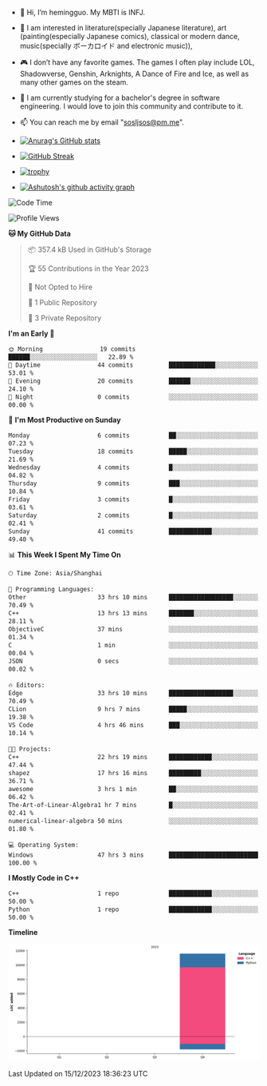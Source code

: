 - 👋 Hi, I’m hemingguo. My MBTI is INFJ.
- 🎨 I am interested in literature(specially Japanese literature), art (painting(especially Japanese comics), classical or modern dance, music(specially ボーカロイド and electronic music)),
- 🎮 I don’t have any favorite games. The games I often play include LOL, Shadowverse, Genshin, Arknights, A Dance of Fire and Ice, as well as many other games on the steam.
- 🌱 I am currently studying for a bachelor's degree in software engineering. I would love to join this community and contribute to it.

- 📫 You can reach me by email "sosljsos@pm.me".


- [![Anurag's GitHub stats](https://github-readme-stats.vercel.app/api?username=hemingguo&show_icons=true&count_private=true&theme=aura&hide_border=true&icon_color=FF4500&text_color=76EE00)](https://github.com/anuraghazra/github-readme-stats)
  
- [![GitHub Streak](https://github-readme-streak-stats.herokuapp.com/?user=hemingguo&hide_border=true&theme=tokyonight)](https://git.io/streak-stats)
  
- [![trophy](https://github-profile-trophy.vercel.app/?username=hemingguo&theme=dracula)](https://github.com/ryo-ma/github-profile-trophy)
- [![Ashutosh's github activity graph](https://github-readme-activity-graph.vercel.app/graph?username=hemingguo&theme=tokyo-night&hide_border=true)](https://github.com/ashutosh00710/github-readme-activity-graph)
<!--START_SECTION:waka-->
![Code Time](http://img.shields.io/badge/Code%20Time-195%20hrs%2019%20mins-blue)

![Profile Views](http://img.shields.io/badge/Profile%20Views-281-blue)

**🐱 My GitHub Data** 

> 📦 357.4 kB Used in GitHub's Storage 
 > 
> 🏆 55 Contributions in the Year 2023
 > 
> 🚫 Not Opted to Hire
 > 
> 📜 1 Public Repository 
 > 
> 🔑 3 Private Repository 
 > 
**I'm an Early 🐤** 

```text
🌞 Morning                19 commits          ██████░░░░░░░░░░░░░░░░░░░   22.89 % 
🌆 Daytime                44 commits          █████████████░░░░░░░░░░░░   53.01 % 
🌃 Evening                20 commits          ██████░░░░░░░░░░░░░░░░░░░   24.10 % 
🌙 Night                  0 commits           ░░░░░░░░░░░░░░░░░░░░░░░░░   00.00 % 
```
📅 **I'm Most Productive on Sunday** 

```text
Monday                   6 commits           ██░░░░░░░░░░░░░░░░░░░░░░░   07.23 % 
Tuesday                  18 commits          █████░░░░░░░░░░░░░░░░░░░░   21.69 % 
Wednesday                4 commits           █░░░░░░░░░░░░░░░░░░░░░░░░   04.82 % 
Thursday                 9 commits           ███░░░░░░░░░░░░░░░░░░░░░░   10.84 % 
Friday                   3 commits           █░░░░░░░░░░░░░░░░░░░░░░░░   03.61 % 
Saturday                 2 commits           █░░░░░░░░░░░░░░░░░░░░░░░░   02.41 % 
Sunday                   41 commits          ████████████░░░░░░░░░░░░░   49.40 % 
```


📊 **This Week I Spent My Time On** 

```text
🕑︎ Time Zone: Asia/Shanghai

💬 Programming Languages: 
Other                    33 hrs 10 mins      ██████████████████░░░░░░░   70.49 % 
C++                      13 hrs 13 mins      ███████░░░░░░░░░░░░░░░░░░   28.11 % 
ObjectiveC               37 mins             ░░░░░░░░░░░░░░░░░░░░░░░░░   01.34 % 
C                        1 min               ░░░░░░░░░░░░░░░░░░░░░░░░░   00.04 % 
JSON                     0 secs              ░░░░░░░░░░░░░░░░░░░░░░░░░   00.02 % 

🔥 Editors: 
Edge                     33 hrs 10 mins      ██████████████████░░░░░░░   70.49 % 
CLion                    9 hrs 7 mins        █████░░░░░░░░░░░░░░░░░░░░   19.38 % 
VS Code                  4 hrs 46 mins       ███░░░░░░░░░░░░░░░░░░░░░░   10.14 % 

🐱‍💻 Projects: 
C++                      22 hrs 19 mins      ████████████░░░░░░░░░░░░░   47.44 % 
shapez                   17 hrs 16 mins      █████████░░░░░░░░░░░░░░░░   36.71 % 
awesome                  3 hrs 1 min         ██░░░░░░░░░░░░░░░░░░░░░░░   06.42 % 
The-Art-of-Linear-Algebra1 hr 7 mins         █░░░░░░░░░░░░░░░░░░░░░░░░   02.41 % 
numerical-linear-algebra 50 mins             ░░░░░░░░░░░░░░░░░░░░░░░░░   01.80 % 

💻 Operating System: 
Windows                  47 hrs 3 mins       █████████████████████████   100.00 % 
```

**I Mostly Code in C++** 

```text
C++                      1 repo              ████████████░░░░░░░░░░░░░   50.00 % 
Python                   1 repo              ████████████░░░░░░░░░░░░░   50.00 % 
```



**Timeline**

![Lines of Code chart](https://raw.githubusercontent.com/hemingguo/hemingguo/main/assets/bar_graph.png)


 Last Updated on 15/12/2023 18:36:23 UTC
<!--END_SECTION:waka-->
<!---
hemingguo/hemingguo is a ✨ special ✨ repository because its `README.md` (this file) appears on your GitHub profile.
You can click the Preview link to take a look at your changes.
--->
